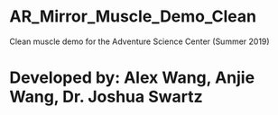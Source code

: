# AR_Mirror_Muscle_Demo_Clean
Clean muscle demo for the Adventure Science Center (Summer 2019)
# Developed by: Alex Wang, Anjie Wang, Dr. Joshua Swartz
